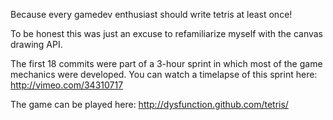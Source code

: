 Because every gamedev enthusiast should write tetris at least once!

To be honest this was just an excuse to refamiliarize myself with the canvas drawing API.

The first 18 commits were part of a 3-hour sprint in which most of the game mechanics were developed. You can watch a timelapse of this sprint here: http://vimeo.com/34310717

The game can be played here: http://dysfunction.github.com/tetris/
